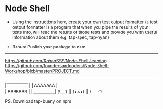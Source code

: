 # Node Shell

* Using the instructions here, create your own test output formatter (a test output formatter is a program that when you pipe the results of your tests into, will read the results of those tests and provide you with useful information about them e.g. tap-spec, tap-nyan)
 
* Bonus: Publish your package to npm

---

https://github.com/RohanSSS/Node-Shell-learning
https://github.com/foundersandcoders/Node-Shell-Workshop/blob/master/PROJECT.md

---

|￣￣￣￣￣ |
| AAAAAAA |  
| BBBBBBB | 
| ＿＿＿＿＿| 
(\\__/) || 
(•ㅅ•) || 
/ 　 づ


PS. Download tap-bunny on npm
